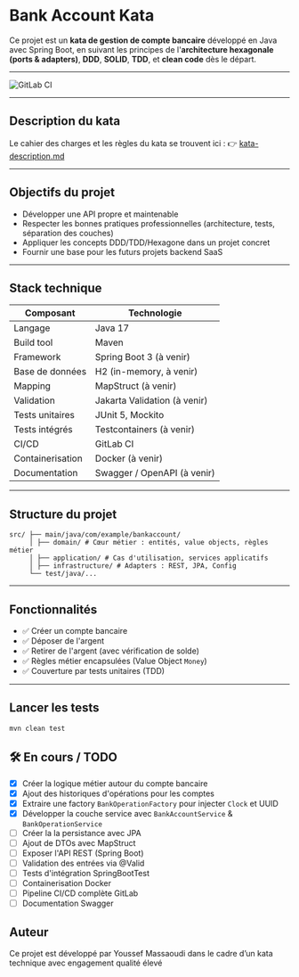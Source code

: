 # Bank Account Kata

Ce projet est un **kata de gestion de compte bancaire** développé en Java avec Spring Boot, en suivant les principes de l'**architecture hexagonale (ports & adapters)**, **DDD**, **SOLID**, **TDD**, et **clean code** dès le départ.

---

![GitLab CI](https://gitlab.com/exalt-it-dojo/candidats/youssef-massaoudi-bank-account-v2-ce373bc0-b409-4823-b398-a98a8000dde2/badges/bankaccount-kata-dev/pipeline.svg)

---

## Description du kata

Le cahier des charges et les règles du kata se trouvent ici :
👉 [kata-description.md](kata-description.md)

---

## Objectifs du projet

- Développer une API propre et maintenable
- Respecter les bonnes pratiques professionnelles (architecture, tests, séparation des couches)
- Appliquer les concepts DDD/TDD/Hexagone dans un projet concret
- Fournir une base pour les futurs projets backend SaaS

---

## Stack technique

| Composant       | Technologie                         |
|-----------------|-------------------------------------|
| Langage         | Java 17                             |
| Build tool      | Maven                               |
| Framework       | Spring Boot 3 (à venir)             |
| Base de données | H2 (in-memory, à venir)             |
| Mapping         | MapStruct (à venir)                 |
| Validation      | Jakarta Validation (à venir)        |
| Tests unitaires | JUnit 5, Mockito                    |
| Tests intégrés  | Testcontainers (à venir)            |
| CI/CD           | GitLab CI                           |
| Containerisation| Docker (à venir)                    |
| Documentation   | Swagger / OpenAPI (à venir)         |

---

## Structure du projet

```
src/ ├── main/java/com/example/bankaccount/ 
     │ ├── domain/ # Cœur métier : entités, value objects, règles métier
     │ ├── application/ # Cas d'utilisation, services applicatifs
     │ ├── infrastructure/ # Adapters : REST, JPA, Config
     └── test/java/...
```

---

## Fonctionnalités

- ✅ Créer un compte bancaire
- ✅ Déposer de l'argent
- ✅ Retirer de l'argent (avec vérification de solde)
- ✅ Règles métier encapsulées (Value Object `Money`)
- ✅ Couverture par tests unitaires (TDD)

---

## Lancer les tests

```bash
mvn clean test
```

## 🛠️ En cours / TODO
- [x] Créer la logique métier autour du compte bancaire
- [x] Ajout des historiques d'opérations pour les comptes
- [x] Extraire une factory `BankOperationFactory` pour injecter `Clock` et UUID
- [x] Développer la couche service avec `BankAccountService` & `BankOperationService`
- [ ] Créer la la persistance avec JPA
- [ ] Ajout de DTOs avec MapStruct
- [ ] Exposer l'API REST (Spring Boot)
- [ ] Validation des entrées via @Valid
- [ ] Tests d'intégration SpringBootTest
- [ ] Containerisation Docker
- [ ] Pipeline CI/CD complète GitLab
- [ ] Documentation Swagger

## Auteur
Ce projet est développé par Youssef Massaoudi dans le cadre d’un kata technique avec engagement qualité élevé